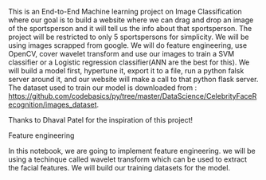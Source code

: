 This is an End-to-End Machine learning project on Image Classification where our goal is to build a website where we can drag and drop an image of the sportsperson and it will tell us the info about that sportsperson. The project will be restricted to only 5 sportspersons for simplicity. We will be using images scrapped from google. We will do feature engineering, use OpenCV, cover wavelet transform and use our images to train a SVM classifier or a Logistic regression classifier(ANN are the best for this). 
We will build a model first, hypertune it, export it to a file, run a python falsk server around it, and our website will make a call to that python flask server. 
The dataset used to train our model is downloaded from : https://github.com/codebasics/py/tree/master/DataScience/CelebrityFaceRecognition/images_dataset.

Thanks to Dhaval Patel for the inspiration of this project!


Feature engineering

In this notebook, we are going to implement feature engineering. we will be using a techinque called wavelet transform which can be used to extract the facial features. We will build our training datasets for the model. 